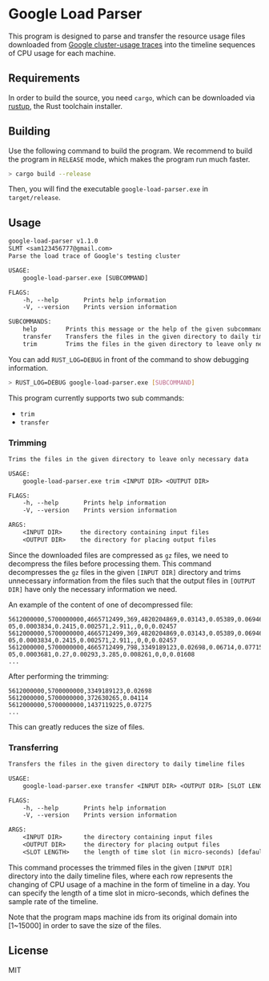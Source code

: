 # Google Load Parser

This program is designed to parse and transfer the resource usage files downloaded from [Google cluster-usage traces][1] into the timeline sequences of CPU usage for each machine.

## Requirements

In order to build the source, you need `cargo`, which can be downloaded via [rustup][2], the Rust toolchain installer.

## Building

Use the following command to build the program. We recommend to build the program in `RELEASE` mode, which makes the program run much faster.

```bash
> cargo build --release
```

Then, you will find the executable `google-load-parser.exe` in `target/release`.

## Usage

```txt
google-load-parser v1.1.0
SLMT <sam123456777@gmail.com>
Parse the load trace of Google's testing cluster

USAGE:
    google-load-parser.exe [SUBCOMMAND]

FLAGS:
    -h, --help       Prints help information
    -V, --version    Prints version information

SUBCOMMANDS:
    help        Prints this message or the help of the given subcommand(s)
    transfer    Transfers the files in the given directory to daily timeline files
    trim        Trims the files in the given directory to leave only necessary data
```

You can add `RUST_LOG=DEBUG` in front of the command to show debugging information.

```bash
> RUST_LOG=DEBUG google-load-parser.exe [SUBCOMMAND]
```

This program currently supports two sub commands:

- `trim`
- `transfer`

### Trimming

```txt
Trims the files in the given directory to leave only necessary data

USAGE:
    google-load-parser.exe trim <INPUT DIR> <OUTPUT DIR>

FLAGS:
    -h, --help       Prints help information
    -V, --version    Prints version information

ARGS:
    <INPUT DIR>     the directory containing input files
    <OUTPUT DIR>    the directory for placing output files
```

Since the downloaded files are compressed as `gz` files, we need to decompress the files before processing them. This command decompresses the `gz` files in the given `[INPUT DIR]` directory and trims unnecessary information from the files such that the output files in `[OUTPUT DIR]` have only the necessary information we need.

An example of the content of one of decompressed file:

```csv
5612000000,5700000000,4665712499,369,4820204869,0.03143,0.05389,0.06946,0.005997,0.006645,0.05408,7.629e-05,0.0003834,0.2415,0.002571,2.911,,0,0,0.02457
5612000000,5700000000,4665712499,369,4820204869,0.03143,0.05389,0.06946,0.005997,0.006645,0.05408,7.629e-05,0.0003834,0.2415,0.002571,2.911,,0,0,0.02457
5612000000,5700000000,4665712499,798,3349189123,0.02698,0.06714,0.07715,0.004219,0.004868,0.06726,7.915e-05,0.0003681,0.27,0.00293,3.285,0.008261,0,0,0.01608
...
```

After performing the trimming:

```csv
5612000000,5700000000,3349189123,0.02698
5612000000,5700000000,372630265,0.04114
5612000000,5700000000,1437119225,0.07275
...
```

This can greatly reduces the size of files.

### Transferring

```txt
Transfers the files in the given directory to daily timeline files

USAGE:
    google-load-parser.exe transfer <INPUT DIR> <OUTPUT DIR> [SLOT LENGTH]

FLAGS:
    -h, --help       Prints help information
    -V, --version    Prints version information

ARGS:
    <INPUT DIR>      the directory containing input files
    <OUTPUT DIR>     the directory for placing output files
    <SLOT LENGTH>    the length of time slot (in micro-seconds) [default: 60000000]
```

This command processes the trimmed files in the given `[INPUT DIR]` directory into the daily timeline files, where each row represents the changing of CPU usage of a machine in the form of timeline in a day. You can specify the length of a time slot in micro-seconds, which defines the sample rate of the timeline.

Note that the program maps machine ids from its original domain into [1~15000] in order to save the size of the files.

## License

MIT

[1]: https://github.com/google/cluster-data
[2]: https://rustup.rs/